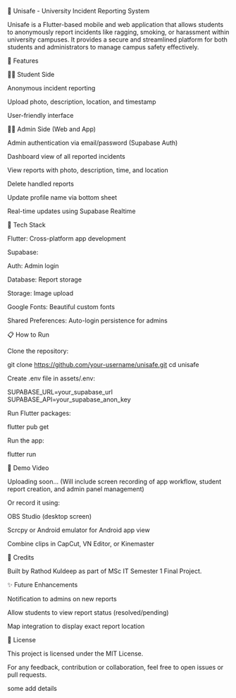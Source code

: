 🏢 Unisafe - University Incident Reporting System

Unisafe is a Flutter-based mobile and web application that allows students to anonymously report incidents like ragging, smoking, or harassment within university campuses. It provides a secure and streamlined platform for both students and administrators to manage campus safety effectively.

🚀 Features

👨‍🎓 Student Side

Anonymous incident reporting

Upload photo, description, location, and timestamp

User-friendly interface

👨‍💼 Admin Side (Web and App)

Admin authentication via email/password (Supabase Auth)

Dashboard view of all reported incidents

View reports with photo, description, time, and location

Delete handled reports

Update profile name via bottom sheet

Real-time updates using Supabase Realtime

🧰 Tech Stack

Flutter: Cross-platform app development

Supabase:

Auth: Admin login

Database: Report storage

Storage: Image upload

Google Fonts: Beautiful custom fonts

Shared Preferences: Auto-login persistence for admins

📋 How to Run

Clone the repository:

git clone https://github.com/your-username/unisafe.git
cd unisafe

Create .env file in assets/.env:

SUPABASE_URL=your_supabase_url
SUPABASE_API=your_supabase_anon_key

Run Flutter packages:

flutter pub get

Run the app:

flutter run

🎥 Demo Video

Uploading soon... (Will include screen recording of app workflow, student report creation, and admin panel management)

Or record it using:

OBS Studio (desktop screen)

Scrcpy or Android emulator for Android app view

Combine clips in CapCut, VN Editor, or Kinemaster

🙏 Credits

Built by Rathod Kuldeep as part of MSc IT Semester 1 Final Project.

✨ Future Enhancements

Notification to admins on new reports

Allow students to view report status (resolved/pending)

Map integration to display exact report location

🎉 License

This project is licensed under the MIT License.

For any feedback, contribution or collaboration, feel free to open issues or pull requests.

some add details


